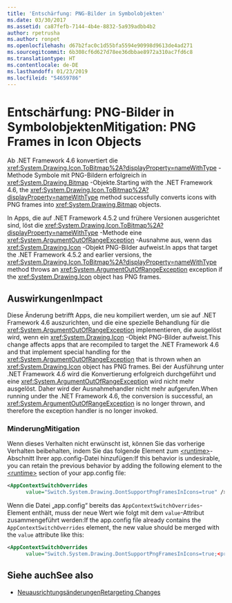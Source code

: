 ```yaml
---
title: 'Entschärfung: PNG-Bilder in Symbolobjekten'
ms.date: 03/30/2017
ms.assetid: ca87fefb-7144-4b4e-8832-5a939adbb4b2
author: rpetrusha
ms.author: ronpet
ms.openlocfilehash: d67b2fac0c1d55bfa5594e90998d9613de4ad271
ms.sourcegitcommit: 6b308cf6d627d78ee36dbbae8972a310ac7fd6c8
ms.translationtype: HT
ms.contentlocale: de-DE
ms.lasthandoff: 01/23/2019
ms.locfileid: "54659786"
---
```

# <a name="mitigation-png-frames-in-icon-objects"></a><span data-ttu-id="8ab12-102">Entschärfung: PNG-Bilder in Symbolobjekten</span><span class="sxs-lookup"><span data-stu-id="8ab12-102">Mitigation: PNG Frames in Icon Objects</span></span>
<span data-ttu-id="8ab12-103">Ab .NET Framework 4.6 konvertiert die <xref:System.Drawing.Icon.ToBitmap%2A?displayProperty=nameWithType> -Methode Symbole mit PNG-Bildern erfolgreich in <xref:System.Drawing.Bitmap> -Objekte.</span><span class="sxs-lookup"><span data-stu-id="8ab12-103">Starting with the .NET Framework 4.6, the <xref:System.Drawing.Icon.ToBitmap%2A?displayProperty=nameWithType> method successfully converts icons with PNG frames into <xref:System.Drawing.Bitmap> objects.</span></span>  
  
 <span data-ttu-id="8ab12-104">In Apps, die auf .NET Framework 4.5.2 und frühere Versionen ausgerichtet sind, löst die <xref:System.Drawing.Icon.ToBitmap%2A?displayProperty=nameWithType> -Methode eine <xref:System.ArgumentOutOfRangeException> -Ausnahme aus, wenn das <xref:System.Drawing.Icon> -Objekt PNG-Bilder aufweist.</span><span class="sxs-lookup"><span data-stu-id="8ab12-104">In apps that target the .NET Framework 4.5.2 and earlier versions, the <xref:System.Drawing.Icon.ToBitmap%2A?displayProperty=nameWithType> method throws an <xref:System.ArgumentOutOfRangeException> exception if the <xref:System.Drawing.Icon> object has PNG frames.</span></span>  
  
## <a name="impact"></a><span data-ttu-id="8ab12-105">Auswirkungen</span><span class="sxs-lookup"><span data-stu-id="8ab12-105">Impact</span></span>  
 <span data-ttu-id="8ab12-106">Diese Änderung betrifft Apps, die neu kompiliert werden, um sie auf .NET Framework 4.6 auszurichten, und die eine spezielle Behandlung für die <xref:System.ArgumentOutOfRangeException> implementieren, die ausgelöst wird, wenn ein <xref:System.Drawing.Icon> -Objekt PNG-Bilder aufweist.</span><span class="sxs-lookup"><span data-stu-id="8ab12-106">This change affects apps that are recompiled to target the .NET Framework 4.6 and that implement special handling for the <xref:System.ArgumentOutOfRangeException> that is thrown when an <xref:System.Drawing.Icon> object has PNG frames.</span></span> <span data-ttu-id="8ab12-107">Bei der Ausführung unter .NET Framework 4.6 wird die Konvertierung erfolgreich durchgeführt und eine <xref:System.ArgumentOutOfRangeException> wird nicht mehr ausgelöst. Daher wird der Ausnahmehandler nicht mehr aufgerufen.</span><span class="sxs-lookup"><span data-stu-id="8ab12-107">When running under the .NET Framework 4.6, the conversion is successful, an <xref:System.ArgumentOutOfRangeException> is no longer thrown, and therefore the exception handler is no longer invoked.</span></span>  
  
### <a name="mitigation"></a><span data-ttu-id="8ab12-108">Minderung</span><span class="sxs-lookup"><span data-stu-id="8ab12-108">Mitigation</span></span>  
 <span data-ttu-id="8ab12-109">Wenn dieses Verhalten nicht erwünscht ist, können Sie das vorherige Verhalten beibehalten, indem Sie das folgende Element zum [\<runtime>](../../../docs/framework/configure-apps/file-schema/runtime/runtime-element.md)-Abschnitt Ihrer app.config-Datei hinzufügen:</span><span class="sxs-lookup"><span data-stu-id="8ab12-109">If this behavior is undesirable, you can retain the previous behavior by adding the following element to the [\<runtime>](../../../docs/framework/configure-apps/file-schema/runtime/runtime-element.md) section of your app.config file:</span></span>  
  
```xml  
<AppContextSwitchOverrides   
      value="Switch.System.Drawing.DontSupportPngFramesInIcons=true" />  
```  
  
 <span data-ttu-id="8ab12-110">Wenn die Datei „app.config“ bereits das `AppContextSwitchOverrides`-Element enthält, muss der neue Wert wie folgt mit dem `value`-Attribut zusammengeführt werden:</span><span class="sxs-lookup"><span data-stu-id="8ab12-110">If the app.config file already contains the `AppContextSwitchOverrides` element, the new value should be merged with the `value` attribute like this:</span></span>  
  
```xml  
<AppContextSwitchOverrides   
      value="Switch.System.Drawing.DontSupportPngFramesInIcons=true;<previous key>=<previous value>" />  
```  
  
## <a name="see-also"></a><span data-ttu-id="8ab12-111">Siehe auch</span><span class="sxs-lookup"><span data-stu-id="8ab12-111">See also</span></span>
- [<span data-ttu-id="8ab12-112">Neuausrichtungsänderungen</span><span class="sxs-lookup"><span data-stu-id="8ab12-112">Retargeting Changes</span></span>](../../../docs/framework/migration-guide/retargeting-changes-in-the-net-framework-4-6.md)
